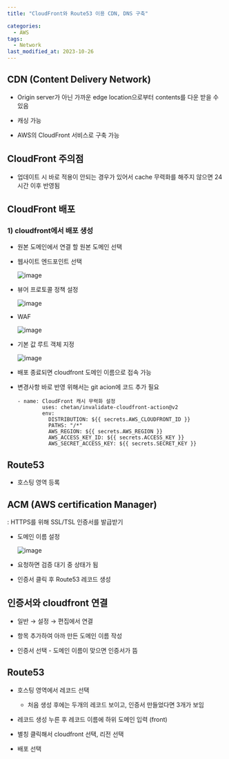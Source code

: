 ```yaml
---
title: "CloudFront와 Route53 이용 CDN, DNS 구축"

categories:
  - AWS
tags:
  - Network
last_modified_at: 2023-10-26
---
```



CDN (Content Delivery Network)
---

*   Origin server가 아닌 가까운 edge location으로부터 contents를 다운 받을 수 있음

*   캐싱 가능
  
*   AWS의 CloudFront 서비스로 구축 가능


CloudFront 주의점
---------------

*   업데이트 시 바로 적용이 안되는 경우가 있어서 cache 무력화를 해주지 않으면 24시간 이후 반영됨

CloudFront 배포
-------------

### 1) cloudfront에서 배포 생성

*   원본 도메인에서 연결 할 원본 도메인 선택

*   웹사이트 엔드포인트 선택
    
    ![image](https://github.com/eunhabaek/eunhabaek.github.io/assets/67853963/97e2f3b4-82f7-4385-a54b-deb51011b944)

    

*   뷰어 프로토콜 정책 설정
    
    ![image](https://github.com/eunhabaek/eunhabaek.github.io/assets/67853963/f8cd0cab-12c5-4b25-8cdf-c2874557c22f)

    

*   WAF
    
    ![image](https://github.com/eunhabaek/eunhabaek.github.io/assets/67853963/cbf8561a-95aa-4ad0-9df1-801cc74ea569)


*   기본 값 루트 객체 지정
    
    ![image](https://github.com/eunhabaek/eunhabaek.github.io/assets/67853963/96ed8eab-3dee-4954-90a4-2a208c6808c5)

    

*   배포 종료되면 cloudfront 도메인 이름으로 접속 가능

*   변경사항 바로 반영 위해서는 git acion에 코드 추가 필요
    
        - name: CloudFront 캐시 무력화 설정
                uses: chetan/invalidate-cloudfront-action@v2
                env:
                  DISTRIBUTION: ${{ secrets.AWS_CLOUDFRONT_ID }}
                  PATHS: "/*"
                  AWS_REGION: ${{ secrets.AWS_REGION }}
                  AWS_ACCESS_KEY_ID: ${{ secrets.ACCESS_KEY }}
                  AWS_SECRET_ACCESS_KEY: ${{ secrets.SECRET_KEY }}
    

Route53
-------

*   호스팅 영역 등록

ACM (AWS certification Manager)
-----------------
: HTTPS를 위해 SSL/TSL 인증서를 발급받기

*   도메인 이름 설정
    
    ![image](https://github.com/eunhabaek/eunhabaek.github.io/assets/67853963/18195eeb-1c0b-497b-b9dd-83d75f2cc802)

    

*   요청하면 검증 대기 중 상태가 됨

*   인증서 클릭 후 Route53 레코드 생성

인증서와 cloudfront 연결
------------------

*   일반 → 설정 → 편집에서 연결

*   항목 추가하여 아까 만든 도메인 이름 작성

*   인증서 선택 - 도메인 이름이 맞으면 인증서가 뜸

Route53
-------

*   호스팅 영역에서 레코드 선택
    *   처음 생성 후에는 두개의 레코드 보이고, 인증서 만들었다면 3개가 보임

*   레코드 생성 누른 후 레코드 이름에 하위 도메인 입력 (front)

*   별칭 클릭해서 cloudfront 선택, 리전 선택

*   배포 선택
